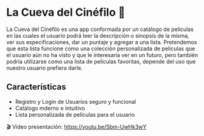 # La Cueva del Cinéfilo 🎥

La Cueva del Cinéfilo es una app conformada por un catálogo de películas en las cuales el usuario podrá leer la descripción o sinopsis de la misma, ver sus especificaciones, dar un puntaje y agregar a una lista. Pretendemos que esta lista funcione como una colección personalizada de películas que el usuario aún no ha visto y que le interesaría ver en un futuro, pero también podría utilizarse como una lista de películas favoritas, depende del uso que nuestro usuario prefiera darle.

## Características

- Registro y Login de Usuarios seguro y funcional
- Catálogo mderno e intuitivo
- Lista personalizada de películas para el usuario


🎬 Video presentación: https://youtu.be/Sbm-UwHk3wY



